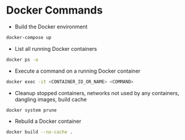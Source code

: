 # Docker Commands

- Build the Docker environment

```bash
docker-compose up
```

- List all running Docker containers

```bash
docker ps -a
```

- Execute a command on a running Docker container

```bash
docker exec -it <CONTAINER_ID_OR_NAME> <COMMAND>
```

- Cleanup stopped containers, networks not used by any containers, dangling images, build cache

```bash
docker system prune
```

- Rebuild a Docker container

```bash
docker build --no-cache .
``` 